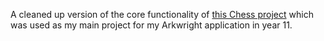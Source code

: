 A cleaned up version of the core functionality of [this Chess project](https://github.com/troubledprogrammer/Chess) which was used as my main project for my Arkwright application in year 11.
